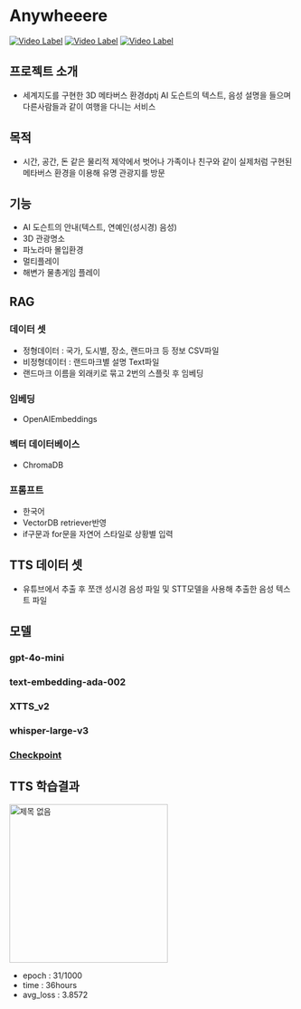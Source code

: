 # Anywheeere
[![Video Label](http://img.youtube.com/vi/GK6W1SRfdPQ/0.jpg)](https://youtu.be/GK6W1SRfdPQ)
[![Video Label](http://img.youtube.com/vi/IXJcxbPJsgg/0.jpg)](https://youtu.be/IXJcxbPJsgg)
[![Video Label](http://img.youtube.com/vi/kq1_X9uVbyc/0.jpg)](https://youtu.be/kq1_X9uVbyc)

## 프로젝트 소개
- 세계지도를 구현한 3D 메타버스 환경dptj  AI 도슨트의 텍스트, 음성 설명을 들으며 다른사람들과 같이 여행을 다니는 서비스 

## 목적
- 시간, 공간, 돈 같은 물리적 제약에서 벗어나 가족이나 친구와 같이 실제처럼 구현된 메타버스 환경을 이용해 유명 관광지를 방문

## 기능
- AI 도슨트의 안내(텍스트, 연예인(성시경) 음성)
- 3D 관광명소
- 파노라마 몰입환경
- 멀티플레이
- 해변가 물총게임 플레이

## RAG
### 데이터 셋
- 정형데이터 : 국가, 도시별, 장소, 랜드마크 등 정보 CSV파일
- 비정형데이터 : 랜드마크별 설명 Text파일
- 랜드마크 이름을 외래키로 묶고 2번의 스플릿 후 임베딩

### 임베딩
- OpenAIEmbeddings

### 벡터 데이터베이스
- ChromaDB
  
### 프롬프트
- 한국어
- VectorDB retriever반영
- if구문과 for문을 자연어 스타일로 상황별 입력

## TTS 데이터 셋
- 유튜브에서 추출 후 쪼갠 성시경 음성 파일 및 STT모델을 사용해 추출한 음성 텍스트 파일
  
## 모델 
### gpt-4o-mini
### text-embedding-ada-002
### XTTS_v2
### whisper-large-v3
### [Checkpoint](https://drive.google.com/file/d/1HHtytkTBMaO8LEtEK4xNvAgEgjn8vtrs/view?usp=sharing)

## TTS 학습결과
<img width="280" alt="제목 없음" src="https://github.com/user-attachments/assets/5e49061f-5b3a-45a8-9664-0df9f3025f72">

- epoch : 31/1000
- time : 36hours
- avg_loss : 3.8572
